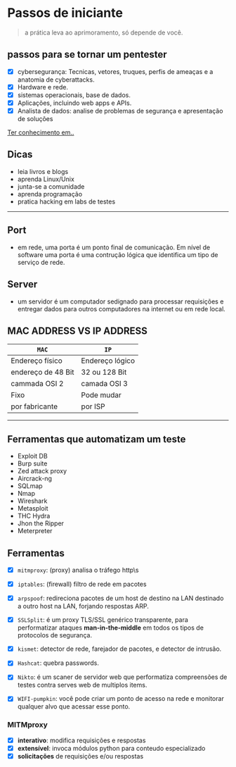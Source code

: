 # Passos de iniciante

> a prática leva ao aprimoramento, só depende de você.

## passos para se tornar um pentester

- [x] cybersegurança: Tecnicas, vetores, truques, perfis de ameaças e a anatomia de cyberattacks.
- [x] Hardware e rede.
- [x] sistemas operacionais, base de dados.
- [x] Aplicações, incluindo web apps e APIs.
- [x] Analista de dados: analise de problemas de segurança e apresentação de soluções

[Ter conhecimento em..](https://github.com/eliasallex/Unic-linear/blob/master/ferramentas_avancadas.md)

## Dicas

- leia livros e blogs
- aprenda Linux/Unix
- junta-se a comunidade
- aprenda programação
- pratica hacking em labs de testes

---

## Port

- em rede, uma porta é um ponto final de comunicação. Em nível de software uma porta é uma contrução lógica que identifica um tipo de serviço de rede.

## Server

- um servidor é um computador sedignado para processar requisições e entregar dados para outros computadores na internet ou em rede local.

## MAC ADDRESS VS IP ADDRESS

| `MAC`              | `IP`            |
| ------------------ | --------------- |
| Endereço físico    | Endereço lógico |
| endereço de 48 Bit | 32 ou 128 Bit   |
| cammada OSI 2      | camada OSI 3    |
| Fixo               | Pode mudar      |
| por fabricante     | por ISP         |

---

## Ferramentas que automatizam um teste

- Exploit DB
- Burp suite
- Zed attack proxy
- Aircrack-ng
- SQLmap
- Nmap
- Wireshark
- Metasploit
- THC Hydra
- Jhon the Ripper
- Meterpreter

## Ferramentas

- [x] `mitmproxy`: (proxy) analisa o tráfego http\s

- [x] `iptables`: (firewall) filtro de rede em pacotes

- [x] `arpspoof`: redireciona pacotes de um host de destino na LAN destinado a outro host na LAN, forjando respostas ARP.

- [x] `SSLSplit`: é um proxy TLS/SSL genérico transparente, para performatizar ataques **man-in-the-middle** em todos os tipos de protocolos de segurança.

- [x] `kismet`: detector de rede, farejador de pacotes, e detector de intrusão.

- [x] `Hashcat`: quebra passwords.

- [x] `Nikto`: é um scaner de servidor web que performatiza compreensões de testes contra serves web de multiplos items.

- [x] `WIFI-pumpkin`: você pode criar um ponto de acesso na rede e monitorar qualquer alvo que acessar esse ponto.

### MITMproxy

- [x] **interativo**: modifica requisições e respostas
- [x] **extensível**: invoca módulos python para conteudo especializado
- [x] **solicitações** de requisições e/ou respostas
